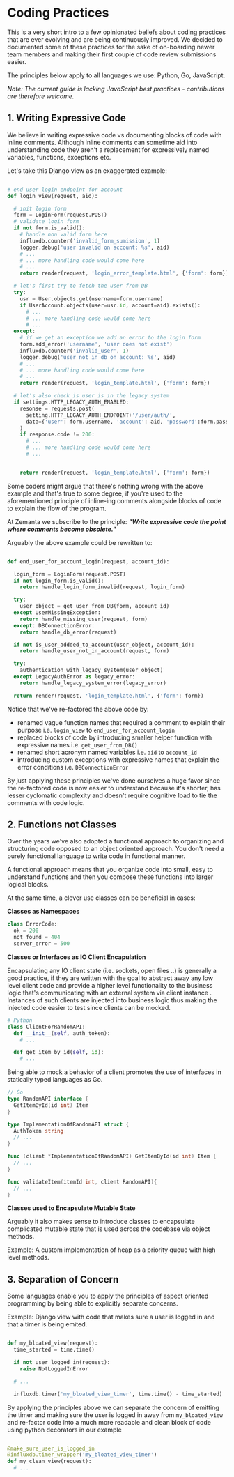 # Coding Practices

This is a very short intro to a few opinionated beliefs about coding practices that are ever evolving and are being continuously improved. We decided to documented some of these practices for the sake of on-boarding newer team members and making their first couple of code review submissions easier.

The principles below apply to all languages we use: Python, Go, JavaScript.

*Note: The current guide is lacking JavaScript best practices - contributions are therefore welcome.*

## 1. Writing Expressive Code

We believe in writing expressive code vs documenting blocks of code with inline comments. Although inline comments can sometime aid into understanding code they aren't a replacement for expressively named variables, functions, exceptions etc.

Let's take this Django view as an  exaggerated example:


```python

# end user login endpoint for account
def login_view(request, aid):

  # init login form
  form = LoginForm(request.POST)
  # validate login form
  if not form.is_valid():
    # handle non valid form here
    influxdb.counter('invalid_form_sumission', 1)
    logger.debug('user invalid on account: %s', aid)
    # ...
    # ... more handling code would come here
    # ...
    return render(request, 'login_error_template.html', {'form': form})

  # let's first try to fetch the user from DB
  try:
    usr = User.objects.get(username=form.username)
    if UserAccount.objects(user=usr.id, account=aid).exists():
      # ...
      # ... more handling code would come here
      # ...
  except:
    # if we get an exception we add an error to the login form
    form.add_error('username', 'user does not exist')
    influxdb.counter('invalid_user', 1)
    logger.debug('user not in db on account: %s', aid)
    # ...
    # ... more handling code would come here
    # ...
    return render(request, 'login_template.html', {'form': form})

  # let's also check is user is in the legacy system
  if settings.HTTP_LEGACY_AUTH_ENABLED:
    resonse = requests.post(
      setting.HTTP_LEGACY_AUTH_ENDPOINT+'/user/auth/',
      data={'user': form.username, 'account': aid, 'password':form.password}
    )
    if response.code != 200:
      # ...
      # ... more handling code would come here
      # ...


    return render(request, 'login_template.html', {'form': form})
```

Some coders might argue that there's nothing wrong with the above example and that's true to some degree, if you're used to the aforementioned principle of inline-ing comments alongside blocks of code to explain the flow of the program.

At Zemanta we subscribe to the principle: ***"Write expressive code the point where comments become obsolete."***

Arguably the above example could be rewritten to:

```python

def end_user_for_account_login(request, account_id):

  login_form = LoginForm(request.POST)
  if not login_form.is_valid():
    return handle_login_form_invalid(request, login_form)

  try:
    user_object = get_user_from_DB(form, account_id)
  except UserMissingException:
    return handle_missing_user(request, form)
  except: DBConnectionError:
    return handle_db_error(request)

  if not is_user_addded_to_account(user_object, account_id):
    return handle_user_not_in_account(request, form)

  try:
    authentication_with_legacy_system(user_object)
  except LegacyAuthError as legacy_error:
    return handle_legacy_system_error(legacy_error)

  return render(request, 'login_template.html', {'form': form})

```

Notice that we've re-factored the above code by:

* renamed vague function names that required a comment to explain their purpose i.e. `login_view` to `end_user_for_account_login`
* replaced blocks of code by introducing smaller helper function with expressive names i.e. `get_user_from_DB()`
* renamed short acronym named variables i.e. `aid` to `account_id`
* introducing custom exceptions with expressive names that explain the error conditions i.e. `DBConnectionError`

By just applying these principles we've done ourselves a huge favor since the re-factored code is now easier to understand because it's shorter, has lesser cyclomatic complexity and doesn't require cognitive load to tie the comments with code logic.

## 2. Functions not Classes

Over the years we've also adopted a functional approach to organizing and structuring code opposed to an object oriented approach. You don't need a purely functional language to write code in functional manner.

A functional approach means that you organize code into small, easy to understand functions and then you compose these functions into larger logical blocks.   

At the same time, a clever use classes can be beneficial in cases:

**Classes as Namespaces**

```python
class ErrorCode:
  ok = 200
  not_found = 404
  server_error = 500
```

**Classes or Interfaces as IO Client Encapulation**

Encapsulating any IO client state (i.e. sockets, open files ..) is generally a good practice, if they are written with the goal to abstract away any low level client code and provide a higher level functionality to the business logic that's communicating with an external system via client instance . Instances of such clients are injected into business logic thus making the injected code easier to test since clients can be mocked.

```python
# Python
class ClientForRandomAPI:
  def __init__(self, auth_token):
    # ...

  def get_item_by_id(self, id):
    # ...
```


Being able to mock a behavior of a client promotes the use of interfaces in statically typed languages as Go.


```go
// Go
type RandomAPI interface {
  GetItemById(id int) Item
}

type ImplementationOfRandomAPI struct {
  AuthToken string
  // ...
}

func (client *ImplementationOfRandomAPI) GetItemById(id int) Item {
  // ...
}

func validateItem(itemId int, client RandomAPI){
  // ...
}

```

**Classes used to Encapsulate Mutable State**

Arguably it also makes sense to introduce classes to encapsulate complicated mutable state that is used across the codebase via object methods.

Example: A custom implementation of heap as a priority queue with high level methods.

## 3. Separation of Concern

Some languages enable you to apply the principles of aspect oriented programming by being able to explicitly separate concerns.

Example: Django view with code that makes sure a user is logged in and that a timer is being emited.

```python

def my_bloated_view(request):
  time_started = time.time()

  if not user_logged_in(request):
    raise NotLoggedInError

  # ...

  influxdb.timer('my_bloated_view_timer', time.time() - time_started)
```

By applying the principles above we can separate the concern of emitting the timer and making sure the user is logged in away from `my_bloated_view` and re-factor code into a much more readable and clean block of code using python decorators in our example

```python

@make_sure_user_is_logged_in
@influxdb.timer_wrapper('my_bloated_view_timer')
def my_clean_view(request):
  # ...

```
